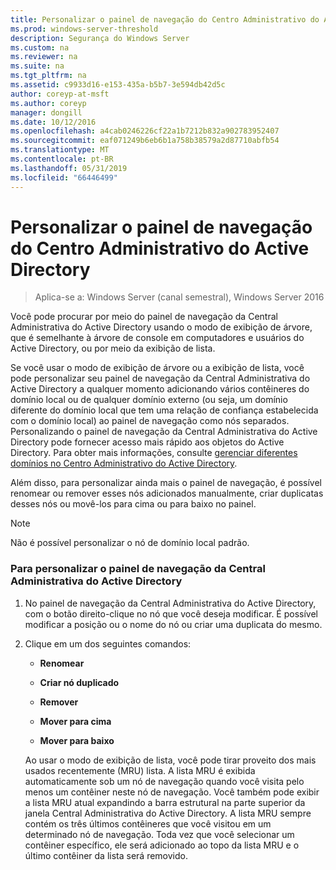 ```yaml
---
title: Personalizar o painel de navegação do Centro Administrativo do Active Directory
ms.prod: windows-server-threshold
description: Segurança do Windows Server
ms.custom: na
ms.reviewer: na
ms.suite: na
ms.tgt_pltfrm: na
ms.assetid: c9933d16-e153-435a-b5b7-3e594db42d5c
author: coreyp-at-msft
ms.author: coreyp
manager: dongill
ms.date: 10/12/2016
ms.openlocfilehash: a4cab0246226cf22a1b7212b832a902783952407
ms.sourcegitcommit: eaf071249b6eb6b1a758b38579a2d87710abfb54
ms.translationtype: MT
ms.contentlocale: pt-BR
ms.lasthandoff: 05/31/2019
ms.locfileid: "66446499"
---
```

# <a name="customize-the-active-directory-administrative-center-navigation-pane"></a>Personalizar o painel de navegação do Centro Administrativo do Active Directory

>Aplica-se a: Windows Server (canal semestral), Windows Server 2016

  Você pode procurar por meio do painel de navegação da Central Administrativa do Active Directory usando o modo de exibição de árvore, que é semelhante à árvore de console em computadores e usuários do Active Directory, ou por meio da exibição de lista.

 Se você usar o modo de exibição de árvore ou a exibição de lista, você pode personalizar seu painel de navegação da Central Administrativa do Active Directory a qualquer momento adicionando vários contêineres do domínio local ou de qualquer domínio externo \(ou seja, um domínio diferente do domínio local que tem uma relação de confiança estabelecida com o domínio local\) ao painel de navegação como nós separados. Personalizando o painel de navegação da Central Administrativa do Active Directory pode fornecer acesso mais rápido aos objetos do Active Directory. Para obter mais informações, consulte [gerenciar diferentes domínios no Centro Administrativo do Active Directory](manage-different-domains-in-active-directory-administrative-center.md).

 Além disso, para personalizar ainda mais o painel de navegação, é possível renomear ou remover esses nós adicionados manualmente, criar duplicatas desses nós ou movê-los para cima ou para baixo no painel.

> [!NOTE]
>  Não é possível personalizar o nó de domínio local padrão.

### <a name="to-customize-the-active-directory-administrative-center-navigation-pane"></a>Para personalizar o painel de navegação da Central Administrativa do Active Directory

1. No painel de navegação da Central Administrativa do Active Directory, com o botão direito\-clique no nó que você deseja modificar. É possível modificar a posição ou o nome do nó ou criar uma duplicata do mesmo.

2. Clique em um dos seguintes comandos:

   -   **Renomear**

   -   **Criar nó duplicado**

   -   **Remover**

   -   **Mover para cima**

   -   **Mover para baixo**

   Ao usar o modo de exibição de lista, você pode tirar proveito dos mais usados recentemente \(MRU\) lista. A lista MRU é exibida automaticamente sob um nó de navegação quando você visita pelo menos um contêiner neste nó de navegação. Você também pode exibir a lista MRU atual expandindo a barra estrutural na parte superior da janela Central Administrativa do Active Directory. A lista MRU sempre contém os três últimos contêineres que você visitou em um determinado nó de navegação. Toda vez que você selecionar um contêiner específico, ele será adicionado ao topo da lista MRU e o último contêiner da lista será removido.

  

